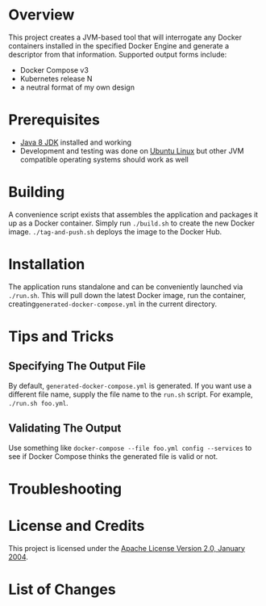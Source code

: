 # Overview
This project creates a JVM-based tool that will interrogate any Docker containers
installed in the specified Docker Engine and generate a descriptor from that
information.  Supported output forms include:

* Docker Compose v3
* Kubernetes release N
* a neutral format of my own design

# Prerequisites

* [Java 8 JDK](http://www.oracle.com/technetwork/java/javase/downloads/index.html) installed and working
* Development and testing was done on [Ubuntu Linux](http://www.ubuntu.com/) but other JVM compatible operating systems should work as well

# Building
A convenience script exists that assembles the application and packages it up as a Docker container.
Simply run `./build.sh` to create the new Docker image.  `./tag-and-push.sh` deploys the image
to the Docker Hub.

# Installation
The application runs standalone and can be conveniently launched via `./run.sh`.  This will pull
down the latest Docker image, run the container, creating`generated-docker-compose.yml` in the
current directory.

# Tips and Tricks

## Specifying The Output File
By default, `generated-docker-compose.yml` is generated. If you want use a different file name,
supply the file name to the `run.sh` script.  For example, `./run.sh foo.yml`.

## Validating The Output
Use something like `docker-compose --file foo.yml config --services` to see if Docker Compose thinks
the generated file is valid or not.

# Troubleshooting

# License and Credits
This project is licensed under the [Apache License Version 2.0, January 2004](http://www.apache.org/licenses/).

# List of Changes
